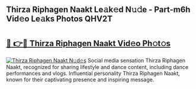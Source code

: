 ## Thirza Riphagen Naakt Le𝚊k𝚎d N𝚞𝚍e - Part-m6h Vid𝚎o Le𝚊ks Photos QHV2T

# <h2><a href="http://fb1tpz8.evod.top/?m=Thirza+Riphagen+Naakt">🔗 👉🔴 Thirza Riphagen Naakt Vid𝚎o Ph𝚘t𝚘s</a></h2>

[![Thirza Riphagen Naakt N𝚞d𝚎s](https://i.imgur.com/8V9OHl7.gif)](http://fb1tpz8.evod.top/?m=Thirza+Riphagen+Naakt)
Social media sensation Thirza Riphagen Naakt, recognized for sharing lifestyle and dance content, including dance performances and vlogs. Influential personality Thirza Riphagen Naakt, known for their captivating presence and inspiring message. 
